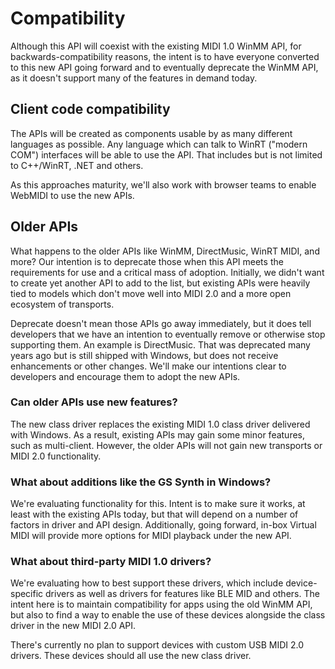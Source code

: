 # Compatibility

Although this API will coexist with the existing MIDI 1.0 WinMM API, for backwards-compatibility
reasons, the intent is to have everyone converted to this new API going forward and to eventually
deprecate the WinMM API, as it doesn't support many of the features in demand today.

## Client code compatibility

The APIs will be created as components usable by as many different languages as possible. Any language which can talk to WinRT ("modern COM") interfaces will be able to use the API. That includes but is not limited to
C++/WinRT, .NET and others.

As this approaches maturity, we'll also work with browser teams to enable WebMIDI to use the new APIs.

## Older APIs

What happens to the older APIs like WinMM, DirectMusic, WinRT MIDI, and more? Our intention is to deprecate those when this API meets the requirements for use and a critical mass of adoption. Initially, we didn't want to create yet another API to add to the list, but existing APIs were heavily tied to models which don't move well into MIDI 2.0 and a more open ecosystem of transports.

Deprecate doesn't mean those APIs go away immediately, but it does tell developers that we have an intention to eventually remove or otherwise stop supporting them. An example is DirectMusic. That was deprecated many years ago but is still shipped with Windows, but does not receive enhancements or other changes. We'll make our intentions clear to developers and encourage them to adopt the new APIs.

### Can older APIs use new features?

The new class driver replaces the existing MIDI 1.0 class driver delivered with Windows. As a result, existing APIs may gain some minor features, such as multi-client. However, the older APIs will not gain new transports or MIDI 2.0 functionality.

### What about additions like the GS Synth in Windows?

We're evaluating functionality for this. Intent is to make sure it works, at least with the existing APIs today, but that will depend on a number of factors in driver and API design. Additionally, going forward, in-box Virtual MIDI will provide more options for MIDI playback under the new API.

### What about third-party MIDI 1.0 drivers?

We're evaluating how to best support these drivers, which include device-specific drivers as well as
drivers for features like BLE MID and others. The intent here is to maintain compatibility for apps using
the old WinMM API, but also to find a way to enable the use of these devices alongside the class driver
in the new MIDI 2.0 API.

There's currently no plan to support devices with custom USB MIDI 2.0 drivers. These devices should all
use the new class driver.
